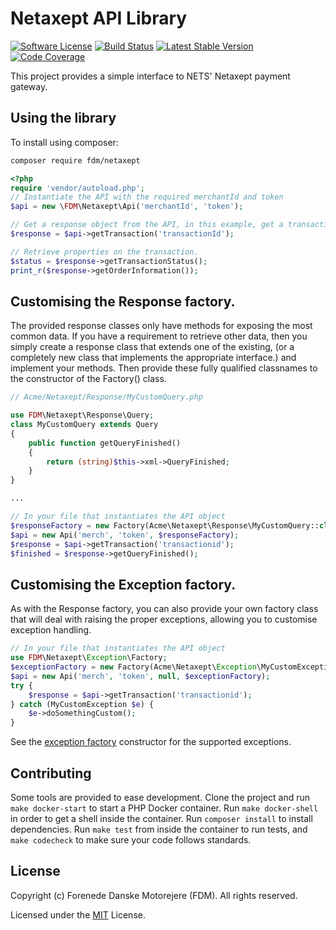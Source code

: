 # Netaxept API Library

[![Software License](https://img.shields.io/badge/license-MIT-brightgreen.svg)](LICENSE)
[![Build Status](https://api.travis-ci.com/fdmweb/FDM-netaxept.png?branch=master)](https://travis-ci.org/fdmweb/FDM-netaxept)
[![Latest Stable Version](https://poser.pugx.org/fdm/netaxept/version.png)](https://packagist.org/packages/fdm/netaxept)
[![Code Coverage](https://img.shields.io/codecov/c/github/fdmweb/FDM-netaxept.svg)](https://codecov.io/gh/fdmweb/FDM-netaxept)

This project provides a simple interface to NETS' Netaxept payment gateway.

## Using the library

To install using composer:

```bash
composer require fdm/netaxept
```

```php
<?php
require 'vendor/autoload.php';
// Instantiate the API with the required merchantId and token
$api = new \FDM\Netaxept\Api('merchantId', 'token');

// Get a response object from the API, in this example, get a transaction.
$response = $api->getTransaction('transactionId');

// Retrieve properties on the transaction.
$status = $response->getTransactionStatus();
print_r($response->getOrderInformation());
```

## Customising the Response factory.

The provided response classes only have methods for exposing the most common data. If
you have a requirement to retrieve other data, then you simply create a response class
that extends one of the existing, (or a completely new class that implements the
appropriate interface.) and implement your methods. Then provide these fully qualified
classnames to the constructor of the Factory() class.
```php
// Acme/Netaxept/Response/MyCustomQuery.php

use FDM\Netaxept\Response\Query;
class MyCustomQuery extends Query
{
    public function getQueryFinished()
    {
        return (string)$this->xml->QueryFinished;
    }
}

...

// In your file that instantiates the API object
$responseFactory = new Factory(Acme\Netaxept\Response\MyCustomQuery::class);
$api = new Api('merch', 'token', $responseFactory);
$response = $api->getTransaction('transactionid');
$finished = $response->getQueryFinished(); 
```

## Customising the Exception factory.

As with the Response factory, you can also provide your own factory class that will deal with
raising the proper exceptions, allowing you to customise exception handling.
```php
// In your file that instantiates the API object
use FDM\Netaxept\Exception\Factory;
$exceptionFactory = new Factory(Acme\Netaxept\Exception\MyCustomException::class ... [etc]);
$api = new Api('merch', 'token', null, $exceptionFactory);
try {
    $response = $api->getTransaction('transactionid');
} catch (MyCustomException $e) {
    $e->doSomethingCustom();
} 
```
See the [exception factory](src/Netaxept/Exception/Factory.php) constructor for the supported exceptions.

## Contributing

Some tools are provided to ease development. Clone the project and run
`make docker-start` to start a PHP Docker container. Run `make docker-shell` in order
to get a shell inside the container. Run `composer install` to install dependencies.
Run `make test` from inside the container to run tests, and `make codecheck` to make
sure your code follows standards.

## License

Copyright (c) Forenede Danske Motorejere (FDM). All rights reserved.

Licensed under the [MIT](LICENSE) License.  
